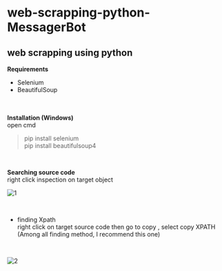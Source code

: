 # web-scrapping-python-MessagerBot
## web scrapping using python
**Requirements**
<br />
- Selenium
- BeautifulSoup

<br /><br />
**Installation (Windows)**
<br /> open cmd
> pip install selenium<br /> 
> pip install beautifulsoup4<br />
<br />

**Searching source code**
<br /> right click inspection on target object
<br />

![1](https://user-images.githubusercontent.com/56642026/77730120-bf658a80-7032-11ea-99ad-01fe6fab304b.png)

<br />

- finding Xpath
<br /> right click on target source code then go to copy , select copy XPATH (Among all finding method, I recommend this one)

<br />

![2](https://user-images.githubusercontent.com/56642026/77731102-d9a06800-7034-11ea-8a03-2632f7d67151.png)



  
  
  
